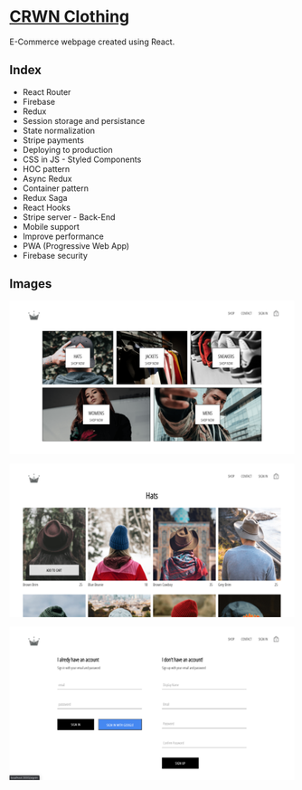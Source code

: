 # <a href='https://crwn-react-clothing-live.herokuapp.com/'>CRWN Clothing</a>

E-Commerce webpage created using React.

## Index

<ul>
    <li>React Router</li>
    <li>Firebase</li>
    <li>Redux</li>
    <li>Session storage and persistance</li>
    <li>State normalization</li>
    <li>Stripe payments</li>
    <li>Deploying to production</li>
    <li>CSS in JS - Styled Components</li>
    <li>HOC pattern</li>
    <li>Async Redux</li>
    <li>Container pattern</li>
    <li>Redux Saga</li>
    <li>React Hooks</li>
    <li>Stripe server - Back-End</li>
    <li>Mobile support</li>
    <li>Improve performance</li>
    <li>PWA (Progressive Web App)</li>
    <li>Firebase security</li>
</ul>

## Images

![Home page](https://raw.githubusercontent.com/DiogoCastroSilva/complete-react-developer-in-2020/master/crwn-clothing/images/home-page.png)

![Category Page](https://raw.githubusercontent.com/DiogoCastroSilva/complete-react-developer-in-2020/master/crwn-clothing/images/category-page.png)

![Sign In / Login Page](https://raw.githubusercontent.com/DiogoCastroSilva/complete-react-developer-in-2020/master/crwn-clothing/images/login-sign-in-page.png)